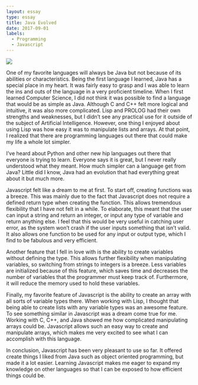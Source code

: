 ```yaml
---
layout: essay
type: essay
title: Java Evolved
date: 2017-09-01
labels:
  - Programming
  - Javascript
---
```


<img class="ui medium left floated image" src="../images/helloworld.jpg">

One of my favorite languages will always be Java but not because of its abilities or characteristics. Being the first language I learned, Java has a special place in my heart. It was fairly easy to grasp and I was able to learn the ins and outs of the language in a very proficient timeline. When I first learned Computer Science, I did not think it was possible to find a language that would be as simple as Java. Although C and C++ felt more logical and intuitive, it was also more complicated. Lisp and PROLOG had their own strengths and weaknesses, but I didn’t see any practical use for it outside of the subject of Artificial Intelligence. However, one thing I enjoyed about using Lisp was how easy it was to manipulate lists and arrays. At that point, I realized that there are programming languages out there that could make my life a whole lot simpler.

I’ve heard about Python and other new hip languages out there that everyone is trying to learn. Everyone says it is great, but I never really understood what they meant. How much simpler can a language get from Java? Little did I know, Java had an evolution that had everything great about it but much more.

Javascript felt like a dream to me at first. To start off, creating functions was a breeze. This was mainly due to the fact that Javascript does not require a defined return type when creating the function. This allows tremendous flexibility that I have not felt in a while. To elaborate, this meant that the user can input a string and return an integer, or input any type of variable and return anything else. I feel that this would be very useful in catching user error, as the system won’t crash if the user inputs something that isn’t valid. It also allows one function to be used for any input or output type, which I find to be fabulous and very efficient.

Another feature that I fell in love with is the ability to create variables without defining the type. This allows further flexibility when manipulating variables, so switching from strings to integers is a breeze. Less variables are initialized because of this feature, which saves time and decreases the number of variables that the programmer must keep track of. Furthermore, it will reduce the memory used to hold these variables.

Finally, my favorite feature of Javascript is the ability to create an array with all sorts of variable types there. When working with Lisp, I thought that being able to create lists with any variable types was an awesome feature. To see something similar in Javascript was a dream come true for me. Working with C, C++, and Java showed me how complicated manipulating arrays could be. Javascript allows such an easy way to create and manipulate arrays, which makes me very excited to see what I can accomplish with this language.

In conclusion, Javascript has been very pleasant to use so far. It offered create things I liked from Java such as object oriented programming, but made it a lot easier. Learning Javascript makes me eager to expand my knowledge on other languages so that I can be exposed to how efficient things could be. 



